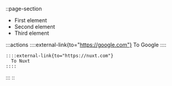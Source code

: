 ::page-section
  - First element
  - Second element
  - Third element

  :::actions
    ::::external-link{to="https://google.com"}
      To Google
    ::::

    ::::external-link{to="https://nuxt.com"}
      To Nuxt
    ::::
  :::
::
